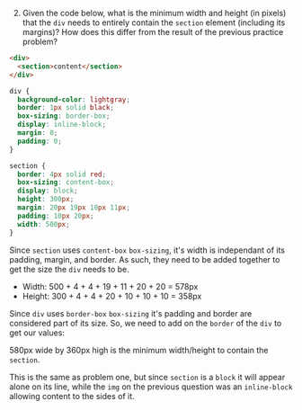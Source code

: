 2. Given the code below, what is the minimum width and height (in pixels) that the `div` needs to entirely contain the `section` element (including its margins)? How does this differ from the result of the previous practice problem?

```html
<div>
  <section>content</section>
</div>
```

```css
div {
  background-color: lightgray;
  border: 1px solid black;
  box-sizing: border-box;
  display: inline-block;
  margin: 0;
  padding: 0;
}

section {
  border: 4px solid red;
  box-sizing: content-box;
  display: block;
  height: 300px;
  margin: 20px 19px 10px 11px;
  padding: 10px 20px;
  width: 500px;
}
```

Since `section` uses `content-box` `box-sizing`, it's width is independant of its padding, margin, and border. As such, they need to be added together to get the size the `div` needs to be.

- Width: 500 + 4 + 4 + 19 + 11 + 20 + 20 = 578px
- Height: 300 + 4 + 4 + 20 + 10 + 10 + 10 = 358px

Since `div` uses `border-box` `box-sizing` it's padding and border are considered part of its size. So, we need to add on the `border` of the `div` to get our values:

580px wide by 360px high is the minimum width/height to contain the `section`.

This is the same as problem one, but since `section` is a `block` it will appear alone on its line, while the `img` on the previous question was an `inline-block` allowing content to the sides of it.
